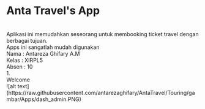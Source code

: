 # Anta Travel's App
<br>
Aplikasi ini memudahkan seseorang untuk membooking ticket travel dengan berbagai tujuan.<br>
Apps ini sangatlah mudah digunakan
<br>
Nama  : Antareza Ghifary A.M<br>
Kelas : XIRPL5<br>
Absen : 10<br>
1.<br>
Welcome<br>
![alt text](https://raw.githubusercontent.com/antarezaghifary/AntaTravel/Touring/gambar/Apps/dash_admin.PNG)
<br>
